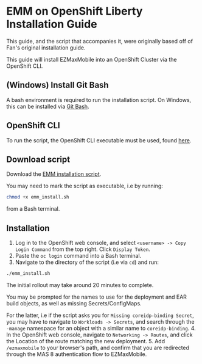 # EMM on OpenShift Liberty Installation Guide
This guide, and the script that accompanies it, were originally based off of Fan's original installation guide.

This guide will install EZMaxMobile into an OpenShift Cluster via the OpenShift CLI.
## (Windows) Install Git Bash
A bash environment is required to run the installation script. On Windows, this can be installed via [Git Bash](https://git-scm.com/downloads).
## OpenShift CLI
To run the script, the OpenShift CLI executable must be used, found [here](https://docs.openshift.com/container-platform/4.12/cli_reference/openshift_cli/getting-started-cli.html).
## Download script
Download the [EMM installation script](emm_install.sh).

You may need to mark the script as executable, i.e by running:
```bash
chmod +x emm_install.sh
```

from a Bash terminal.
## Installation
1. Log in to the OpenShift web console, and select `<username> -> Copy Login Command` from the top right. Click `Display Token`.
2. Paste the `oc login` command into a Bash terminal.
3. Navigate to the directory of the script (i.e via `cd`) and run:
```bash
./emm_install.sh
```
The initial rollout may take around 20 minutes to complete.

You may be prompted for the names to use for the deployment and EAR build objects, as well as missing Secrets/ConfigMaps.

For the latter, i.e if the script asks you for `Missing coreidp-binding Secret`, you may have to navigate to `Workloads -> Secrets`,
and search through the `-manage` namespace for an object with a similar name to `coreidp-binding`.
4. In the OpenShift web console, navigate to `Networking -> Routes`, and click the Location of the route matching the new deployment.
5. Add `/ezmaxmobile` to your browser's path, and confirm that you are redirected through the MAS 8 authentication flow to EZMaxMobile.
